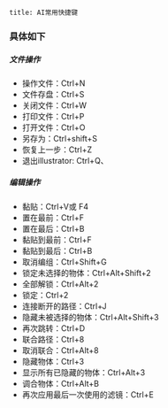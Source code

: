 ```
title: AI常用快捷键
```

  

### 具体如下

##### 文件操作

* 操作文件：Ctrl+N
* 文件存盘：Ctrl+S
* 关闭文件：Ctrl+W 
* 打印文件：Ctrl+P
* 打开文件：Ctrl+O
* 另存为：Ctrl+shift+S
* 恢复上一步：Ctrl+Z
* 退出illustrator: Ctrl+Q、

##### 编辑操作

* 黏贴：Ctrl+V或 F4
* 置在最前：Ctrl+F
* 置在最后：Ctrl+B
* 黏贴到最前：Ctrl+F
* 黏贴到最后：Ctrl+B
* 取消编组：Ctrl+Shift+G
* 锁定未选择的物体：Ctrl+Alt+Shift+2
* 全部解锁：Ctrl+Alt+2
* 锁定：Ctrl+2
* 连接断开的路径：Ctrl+J
* 隐藏未被选择的物体：Ctrl+Alt+Shift+3
* 再次跳转：Ctrl+D
* 联合路径：Ctrl+8
* 取消联合：Ctrl+Alt+8
* 隐藏物体：Ctrl+3
* 显示所有已隐藏的物体：Ctrl+Alt+3
* 调合物体：Ctrl+Alt+B
* 再次应用最后一次使用的滤镜：Ctrl+E

